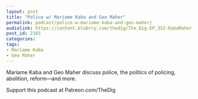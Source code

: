 ```yaml
---
layout: post
title: "Police w/ Mariame Kaba and Geo Maher"
permalink: podcast/police-w-mariame-kaba-and-geo-maher/
audiolink: https://content.blubrry.com/thedig/The_Dig-EP_352-KabaMaher.mp3  
post_id: 2165
categories: 
tags: 
- Mariame Kaba
- Geo Maher
---
```

Mariame Kaba and Geo Maher discuss police, the politics of policing, abolition, reform—and more.

Support this podcast at Patreon.com/TheDig